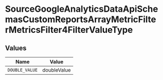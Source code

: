 # SourceGoogleAnalyticsDataApiSchemasCustomReportsArrayMetricFilterMetricsFilter4FilterValueType


## Values

| Name           | Value          |
| -------------- | -------------- |
| `DOUBLE_VALUE` | doubleValue    |